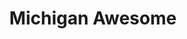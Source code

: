 ---
layout: card
category: [made, physical]
image: /img/made/miawesome.png
title: Michigan Awesome
homepage: http://www.michiganawesome.org/
---